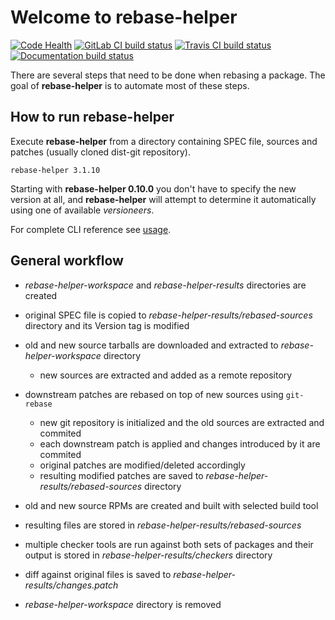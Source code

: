 # Welcome to rebase-helper

[![Code Health](https://landscape.io/github/phracek/rebase-helper/master/landscape.svg?style=flat)](https://landscape.io/github/phracek/rebase-helper/master) [![GitLab CI build status](https://gitlab.com/rebase-helper/rebase-helper/badges/master/build.svg)](https://gitlab.com/rebase-helper/rebase-helper/commits/master) [![Travis CI build status](https://travis-ci.org/rebase-helper/rebase-helper.svg?branch=master)](https://travis-ci.org/rebase-helper/rebase-helper) [![Documentation build status](https://readthedocs.org/projects/rebase-helper/badge/?version=latest)](https://readthedocs.org/projects/rebase-helper)

There are several steps that need to be done when rebasing a package. The goal of **rebase-helper** is to automate most of these steps.

## How to run rebase-helper

Execute **rebase-helper** from a directory containing SPEC file, sources and patches (usually cloned dist-git repository).

`rebase-helper 3.1.10`

Starting with **rebase-helper 0.10.0** you don't have to specify the new version at all, and **rebase-helper** will attempt to determine it automatically using one of available *versioneers*.

For complete CLI reference see [usage](https://rebase-helper.readthedocs.io/en/latest/user_guide/usage.html).

## General workflow
- *rebase-helper-workspace* and *rebase-helper-results* directories are created
- original SPEC file is copied to *rebase-helper-results/rebased-sources* directory and its Version tag is modified
- old and new source tarballs are downloaded and extracted to *rebase-helper-workspace* directory
  - new sources are extracted and added as a remote repository
- downstream patches are rebased on top of new sources using `git-rebase`
  - new git repository is initialized and the old sources are extracted and commited
  - each downstream patch is applied and changes introduced by it are commited
  - original patches are modified/deleted accordingly
  - resulting modified patches are saved to *rebase-helper-results/rebased-sources* directory

- old and new source RPMs are created and built with selected build tool
- resulting files are stored in *rebase-helper-results/rebased-sources*
- multiple checker tools are run against both sets of packages and their output is stored in *rebase-helper-results/checkers* directory
- diff against original files is saved to *rebase-helper-results/changes.patch*
- *rebase-helper-workspace* directory is removed

